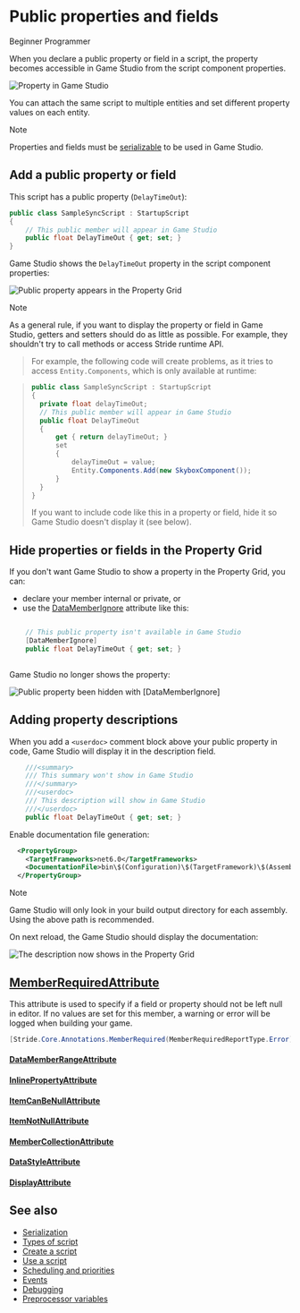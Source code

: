 # Public properties and fields

<span class="badge text-bg-primary">Beginner</span>
<span class="badge text-bg-success">Programmer</span>

When you declare a public property or field in a script, the property becomes accessible in Game Studio from the script component properties.

![Property in Game Studio](media/property-shown-in-game-studio.png)

You can attach the same script to multiple entities and set different property values on each entity.

> [!Note]
> Properties and fields must be [serializable](serialization.md) to be used in Game Studio.

## Add a public property or field

This script has a public property (`DelayTimeOut`):

```cs
public class SampleSyncScript : StartupScript
{
	// This public member will appear in Game Studio
	public float DelayTimeOut { get; set; }
}
```

Game Studio shows the `DelayTimeOut` property in the script component properties:

![Public property appears in the Property Grid](media/scripts-in-stride-change-value-public-property.png)

> [!Note]
> As a general rule, if you want to display the property or field in Game Studio, getters and setters should do as little as possible. For example, they shouldn't try to call methods or access Stride runtime API.

> For example, the following code will create problems, as it tries to access `Entity.Components`, which is only available at runtime:

> ```cs
> public class SampleSyncScript : StartupScript
> {
> 	private float delayTimeOut;
> 	// This public member will appear in Game Studio
> 	public float DelayTimeOut
> 	{
> 		get { return delayTimeOut; }
> 		set
> 		{ 
> 			delayTimeOut = value;
> 			Entity.Components.Add(new SkyboxComponent());
> 		}
> 	}
> }
> ```
> If you want to include code like this in a property or field, hide it so Game Studio doesn't display it (see below).

## Hide properties or fields in the Property Grid

If you don't want Game Studio to show a property in the Property Grid, you can:

* declare your member internal or private, or
* use the [DataMemberIgnore](xref:Stride.Core.DataMemberIgnoreAttribute) attribute like this:

```cs

	// This public property isn't available in Game Studio
	[DataMemberIgnore]
	public float DelayTimeOut { get; set; }
	
```

Game Studio no longer shows the property:

![Public property been hidden with ```[DataMemberIgnore]```](media/scripts-in-stride-public-property-with-datamemberignore.png)

## Adding property descriptions

When you add a `<userdoc>` comment block above your public property in code, Game Studio will display it in the description field.

```cs
	///<summary>
	/// This summary won't show in Game Studio
	///</summary>
	///<userdoc>
	/// This description will show in Game Studio
	///</userdoc>
	public float DelayTimeOut { get; set; }

```

Enable documentation file generation:
```xml
  <PropertyGroup>
    <TargetFrameworks>net6.0</TargetFrameworks>
    <DocumentationFile>bin\$(Configuration)\$(TargetFramework)\$(AssemblyName).xml</DocumentationFile>
  </PropertyGroup>
```

> [!NOTE]
> Game Studio will only look in your build output directory for each assembly. Using the above path is recommended.

On next reload, the Game Studio should display the documentation:

![The description now shows in the Property Grid](media/userdoc-example.png)

## [MemberRequiredAttribute](xref:Stride.Core.Annotations.MemberRequiredAttribute)
This attribute is used to specify if a field or property should not be left null in editor.
If no values are set for this member, a warning or error will be logged when building your game.
```cs
[Stride.Core.Annotations.MemberRequired(MemberRequiredReportType.Error)] public CharacterComponent MyCharacter;
```

#### [DataMemberRangeAttribute](xref:Stride.Core.Annotations.DataMemberRangeAttribute)
#### [InlinePropertyAttribute](xref:Stride.Core.Annotations.InlinePropertyAttribute)
#### [ItemCanBeNullAttribute](xref:Stride.Core.Annotations.ItemCanBeNullAttribute)
#### [ItemNotNullAttribute](xref:Stride.Core.Annotations.ItemNotNullAttribute)
#### [MemberCollectionAttribute](xref:Stride.Core.Annotations.MemberCollectionAttribute)
#### [DataStyleAttribute](xref:Stride.Core.DataStyleAttribute)
#### [DisplayAttribute](xref:Stride.Core.DisplayAttribute)

## See also

* [Serialization](serialization.md)
* [Types of script](types-of-script.md)
* [Create a script](create-a-script.md)
* [Use a script](use-a-script.md)
* [Scheduling and priorities](scheduling-and-priorities.md)
* [Events](events.md)
* [Debugging](debugging.md)
* [Preprocessor variables](preprocessor-variables.md)